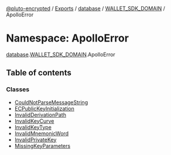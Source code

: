 [@pluto-encrypted](../README.md) / [Exports](../modules.md) / [database](database.md) / [WALLET\_SDK\_DOMAIN](database.WALLET_SDK_DOMAIN.md) / ApolloError

# Namespace: ApolloError

[database](database.md).[WALLET\_SDK\_DOMAIN](database.WALLET_SDK_DOMAIN.md).ApolloError

## Table of contents

### Classes

- [CouldNotParseMessageString](../classes/database.WALLET_SDK_DOMAIN.ApolloError.CouldNotParseMessageString.md)
- [ECPublicKeyInitialization](../classes/database.WALLET_SDK_DOMAIN.ApolloError.ECPublicKeyInitialization.md)
- [InvalidDerivationPath](../classes/database.WALLET_SDK_DOMAIN.ApolloError.InvalidDerivationPath.md)
- [InvalidKeyCurve](../classes/database.WALLET_SDK_DOMAIN.ApolloError.InvalidKeyCurve.md)
- [InvalidKeyType](../classes/database.WALLET_SDK_DOMAIN.ApolloError.InvalidKeyType.md)
- [InvalidMnemonicWord](../classes/database.WALLET_SDK_DOMAIN.ApolloError.InvalidMnemonicWord.md)
- [InvalidPrivateKey](../classes/database.WALLET_SDK_DOMAIN.ApolloError.InvalidPrivateKey.md)
- [MissingKeyParameters](../classes/database.WALLET_SDK_DOMAIN.ApolloError.MissingKeyParameters.md)
